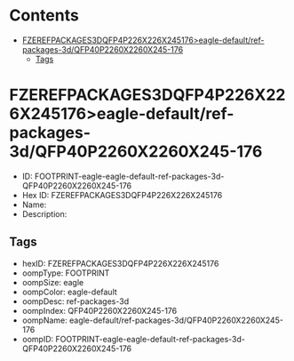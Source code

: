 



Contents
========

* [FZEREFPACKAGES3DQFP4P226X226X245176>eagle-default/ref-packages-3d/QFP40P2260X2260X245-176](#fzerefpackages3dqfp4p226x226x245176eagle-defaultref-packages-3dqfp40p2260x2260x245-176)
	* [Tags](#tags)

# FZEREFPACKAGES3DQFP4P226X226X245176>eagle-default/ref-packages-3d/QFP40P2260X2260X245-176

- ID: FOOTPRINT-eagle-eagle-default-ref-packages-3d-QFP40P2260X2260X245-176
- Hex ID: FZEREFPACKAGES3DQFP4P226X226X245176
- Name: 
- Description: 

## Tags

- hexID: FZEREFPACKAGES3DQFP4P226X226X245176
- oompType: FOOTPRINT
- oompSize: eagle
- oompColor: eagle-default
- oompDesc: ref-packages-3d
- oompIndex: QFP40P2260X2260X245-176
- oompName: eagle-default/ref-packages-3d/QFP40P2260X2260X245-176
- oompID: FOOTPRINT-eagle-eagle-default-ref-packages-3d-QFP40P2260X2260X245-176
